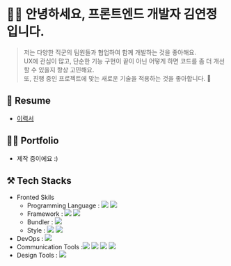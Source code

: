 <!--타이틀 부분-->
# 👋🏻 안녕하세요, 프론트엔드 개발자 김연정입니다.

> 저는 다양한 직군의 팀원들과 협업하여 함께 개발하는 것을 좋아해요. <br/>UX에 관심이 많고, 단순한 기능 구현이 끝이 아닌 어떻게 하면 코드를 좀 더 개선할 수 있을지 항상 고민해요. <br/>또, 진행 중인 프로젝트에 맞는 새로운 기술을 적용하는 것을 좋아합니다. 🤭


## 📖 Resume
- [이력서](https://www.rallit.com/resumes/95026@kyj980303/%EA%B9%80%EC%97%B0%EC%A0%95)


## 🤟🏻 Portfolio
- 제작 중이에요 :)

## ⚒️ Tech Stacks
- Fronted Skils 
   - Programming Language : <img src="https://img.shields.io/badge/JavaScript-yellow?style=flat-square&logo=JavaScript&logoColor=white"/> <img src="https://img.shields.io/badge/TypeScript-blue?style=flat-square&logo=TypeScript&logoColor=white"/>
   - Framework : <img src="https://img.shields.io/badge/React-blue?style=flat-square&logo=React&logoColor=white"/> <img src="https://img.shields.io/badge/Next.js-gray?style=flat-square&logo=react&logoColor=white"/>
   - Bundler : <img src="https://img.shields.io/badge/Webpack-green?style=flat-square&logo=Webpack&logoColor=white"/>
   - Style : <img src="https://img.shields.io/badge/styled components-hotpink?style=flat-square&logo=styled components&logoColor=white"/> <img src="https://img.shields.io/badge/Tailwind CSS-blue?style=flat-square&logo=Tailwind CSS&logoColor=white"/>
- DevOps : <img src="https://img.shields.io/badge/Amazon AWS-darkgray?style=flat-square&logo=Amazon AWS&logoColor=white"/>
- Communication Tools :<img src="https://img.shields.io/badge/Slack-purple?style=flat-square&logo=Slack&logoColor=white"/> <img src="https://img.shields.io/badge/Microsoft Teams-skyblue?style=flat-square&logo=Microsoft Teams&logoColor=white"/>  <img src="https://img.shields.io/badge/Jira-blue?style=flat-square&logo=Jira&logoColor=white"/> <img src="https://img.shields.io/badge/Notion-black?style=flat-square&logo=Notion&logoColor=white"/> 
- Design Tools : <img src="https://img.shields.io/badge/Figma-tomato?style=flat-square&logo=Figma&logoColor=white"/> 

